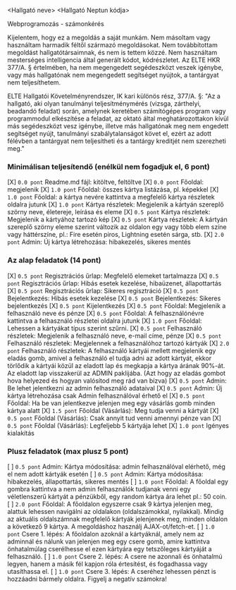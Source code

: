 <Hallgató neve>
<Hallgató Neptun kódja>

Webprogramozás - számonkérés

Kijelentem, hogy ez a megoldás a saját munkám. Nem másoltam vagy használtam harmadik féltől származó megoldásokat. Nem továbbítottam megoldást hallgatótársaimnak, és nem is tettem közzé. Nem használtam mesterséges intelligencia által generált kódot, kódrészletet. Az ELTE HKR 377/A. § értelmében, ha nem megengedett segédeszközt veszek igénybe, vagy más hallgatónak nem megengedett segítséget nyújtok, a tantárgyat nem teljesíthetem.

ELTE Hallgatói Követelményrendszer, IK kari különös rész, 377/A. §: "Az a hallgató, aki olyan tanulmányi teljesítménymérés (vizsga, zárthelyi, beadandó feladat) során, amelynek keretében számítógépes program vagy programmodul elkészítése a feladat, az oktató által meghatározottakon kívül más segédeszközt vesz igénybe, illetve más hallgatónak meg nem engedett segítséget nyújt, tanulmányi szabálytalanságot követ el, ezért az adott félévben a tantárgyat nem teljesítheti és a tantárgy kreditjét nem szerezheti meg."

### Minimálisan teljesítendő (enélkül nem fogadjuk el, 6 pont)
[X] `0.0 pont` Readme.md fájl: kitöltve, feltöltve
[X] `0.0 pont` Főoldal: megjelenik
[X] `1.0 pont` Főoldal: összes kártya listázása, pl. képekkel
[X] `1.0 pont` Főoldal: a kártya nevére kattintva a megfelelő kártya részletek oldalra jutunk
[X] `1.0 pont` Kártya részletek: Megjelenik a kártyán szereplő szörny neve, életereje, leírása és eleme
[X] `0.5 pont` Kártya részletek: Megjelenik a kártyához tartozó kép
[X] `0.5 pont` Kártya részletek: A kártyán szereplő szörny eleme szerint változik az oldalon egy vagy több elem színe vagy háttérszíne, pl.: Fire esetén piros, Lightning esetén sárga, stb.
[X] `2.0 pont` Admin: Új kártya létrehozása: hibakezelés, sikeres mentés


### Az alap feladatok (14 pont)
[X] `0.5 pont` Regisztrációs űrlap: Megfelelő elemeket tartalmazza
[X] `0.5 pont` Regisztrációs űrlap: Hibás esetek kezelése, hibaüzenet, állapottartás
[X] `0.5 pont` Regisztrációs űrlap: Sikeres regisztráció
[X] `0.5 pont` Bejelentkezés: Hibás esetek kezelése
[X] `0.5 pont` Bejelentkezés: Sikeres bejelentkezés
[X] `0.5 pont` Kijelentkezés
[X] `0.5 pont` Főoldal: Megjelenik a felhasználó neve és pénze
[X] `0.5 pont` Főoldal: A felhasználónévre kattintva a felhasználó részletei oldalra jutunk
[X] `1.0 pont` Főoldal: Lehessen a kártyákat típus szerint szűrni.
[X] `0.5 pont` Felhasználó részletek: Megjelenik a felhasználó neve, e-mail címe, pénze
[X] `0.5 pont` Felhasználó részletek: Megjelennek a felhasználóhoz tartozó kártyák
[X] `2.0 pont` Felhasználó részletek: A felhasználó kártyái mellett megjelenik egy eladás gomb, amivel a felhasználó el tudja adni az adott kártyát, ekkor törlődik a kártyái közül az eladott lap és megkapja a kártya árának 90%-át. Az eladott lap visszakerül az ADMIN paklijába. (Azt hogy az eladás gombot hova helyezed és hogyan valósítod meg rád van bízva)
[X] `0.5 pont` Admin: Be lehet jelentkezni az admin felhasználó adataival
[X] `0.5 pont` Admin: Új kártya létrehozása csak Admin felhasználóval érhető el
[X] `0.5 pont` Főoldal: Ha be van jelentkezve jelenjen meg egy vásárlás gomb minden kártya alatt
[X] `1.5 pont` Főoldal (Vásárlás): Meg tudja venni a kártyát
[X] `0.5 pont` Főoldal (Vásárlás): Csak annyit tud venni amennyi pénze van
[X] `0.5 pont` Főoldal (Vásárlás): Legfeljebb 5 kártyája lehet
[X] `1.0 pont` Igényes kialakítás

### Plusz feladatok (max plusz 5 pont)
[ ] `0.5 pont` Admin: Kártya módosítása: admin felhasználóval elérhető, még el nem adott kártyák esetén
[ ] `0.5 pont` Admin: Kártya módosítása: hibakezelés, állapottartás, sikeres mentés
[ ] `1.0 pont` Főoldal: A főoldal egy gombra kattintva a nem admin felhasználók tudjanak venni egy véletlenszerű kártyát a pénzükből, egy random kártya ára lehet pl.: 50 coin.
[ ] `2.0 pont` Főoldal: A főoldalon egyszerre csak 9 kártya jelenjen meg, alattuk lehessen navigálni az oldalakon (oldalszámokkal, nyilakkal). Mindig az aktuális oldalszámnak megfelelő kártyák jelenjenek meg, minden oldalon a következő 9 kártya. A megoldáshoz használj AJAX-ot/fetch-et.
[ ] `1.0 pont` Csere 1. lépés: A főoldalon azoknál a kártyáknál, amely nem az adminnál és nálunk van jelenjen meg egy csere gomb, amire kattintva önhatalmúlag cserélhesse el ezen kártyára egy tetszőleges kártyáját a felhasználó. 
[ ] `1.0 pont` Csere 2. lépés: A csere ne azonnali és önhatalmú legyen, hanem a másik fél kapjon róla értesítést, és fogadhassa vagy utasíthassa el.
[ ] `1.0 pont` Csere 3. lépés: A cseréhez lehessen pénzt is hozzáadni bármely oldalra. Figyelj a negatív számokra!